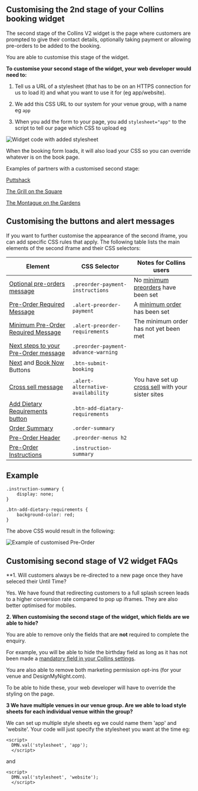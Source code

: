 ## Customising the 2nd stage of your Collins booking widget

The second stage of the Collins V2 widget is the page where customers are prompted to give their contact details,  optionally taking payment or allowing pre-orders to be added to the booking.

You are able to customise this stage of the widget. 

**To customise your second stage of the widget, your web developer would need to:**

1. Tell us a URL of a stylesheet (that has to be on an HTTPS connection for us to load it) and what you want to use it for (eg app/website).

1. We add this CSS URL to our system for your venue group, with a name eg `app`

1. When you add the form to your page, you add `stylesheet="app"` to the script to tell our page which CSS to upload eg

![Widget code with added stylesheet](https://static.designmynight.com/uploads/2019/09/Stylesheet-optimised.png)

When the booking form loads, it will also load your CSS so you can override whatever is on the book page.

Examples of partners with a customised second stage: 

[Puttshack](https://www.puttshack.com/white-city/#/step-1)

[The Grill on the Square](https://blackhouse.uk.com/restaurants/leeds/#)

[The Montague on the Gardens](https://www.montaguehotel.com/food-and-drink/afternoon-tea)

## Customising the buttons and alert messages

If you want to further customise the appearance of the second iframe, you can add specific CSS rules that apply. The following table lists the main elements of the  second iframe and their CSS selectors:

Element | CSS Selector | Notes for Collins users
--------|------|-----
[Optional pre-orders message](https://static.designmynight.com/uploads/2018/10/preorder-payment-instruction-optimised.png) | `.preorder-payment-instructions`| No [minimum preorders](https://collins.uservoice.com/knowledgebase/articles/1128079-booking-types-allowing-customers-to-pre-order-fr) have been set 
[Pre-Order Required Message](https://static.designmynight.com/uploads/2018/10/alert-preorder-payment-optimised.png) |`.alert-preorder-payment`| A [minimum order](https://collins.uservoice.com/knowledgebase/articles/1128079-booking-types-allowing-customers-to-pre-order-fr) has been set
[Minimum Pre-Order Required Message](https://static.designmynight.com/uploads/2018/10/alert-preorder-requirements.png)|`.alert-preorder-requirements`| The minimum order has not yet been met
[Next steps to your Pre-Order message](https://static.designmynight.com/uploads/2018/10/preorder-payment-advance-warning-optimised.png)|`.preorder-payment-advance-warning`| 
[Next](https://static.designmynight.com/uploads/2018/10/btn-submit-booking-next.png) and [Book Now](https://static.designmynight.com/uploads/2018/10/btn-submit-booking.png) Buttons|`.btn-submit-booking`|
[Cross sell message](https://static.designmynight.com/uploads/2018/10/alert-alternative-availability-optimised.png)|`.alert-alternative-availability`| You have set up [cross sell](https://collins.uservoice.com/knowledgebase/articles/478043-booking-types-cross-sell-your-venues-to-the-cust) with your sister sites
[Add Dietary Requirements button](https://static.designmynight.com/uploads/2018/10/btn-add-diatary-requirements.png) |`.btn-add-diatary-requirements`|
[Order Summary](https://static.designmynight.com/uploads/2018/10/Order-Summary.png) |`.order-summary`|
[Pre-Order Header](https://static.designmynight.com/uploads/2018/10/preorder-menus-h2-optimised.png)|`.preorder-menus h2`|
[Pre-Order Instructions](https://static.designmynight.com/uploads/2019/01/pre-order-summary-optimised.png)|`.instruction-summary`|

## Example

```
.instruction-summary {
    display: none;
}

.btn-add-dietary-requirements {
    background-color: red;
}
```

The above CSS would result in the following:

![Example of customised Pre-Order](https://static.designmynight.com/uploads/2019/01/pre-order-example.png)


## Customising second stage of V2 widget FAQs

**1. Will customers always be re-directed to a new page once they have seleced their Until Time?

Yes. We have found that redirecting customers to a full splash screen leads to a higher conversion rate compared to pop up iframes. They are also better optimised for mobiles. 

**2. When customising the second stage of the widget, which fields are we able to hide?**

You are able to remove only the fields that are **not** required to complete the enquiry. 

For example, you will be able to hide the birthday field as long as it has not been made a [mandatory field in your Collins settings](https://collins.uservoice.com/knowledgebase/articles/1112770-booking-types-making-the-birthday-field-mandator).

You are also able to remove both marketing permission opt-ins (for your venue and DesignMyNight.com).

To be able to hide these, your web developer will have to override the styling on the page. 

**3 We have multiple venues in our venue group. Are we able to load style sheets for each individual venue within the group?**

We can set up multiple style sheets eg we could name them 'app' and 'website'. Your code will just specify the stylesheet you want at the time eg: 

```
<script>
  DMN.val('stylesheet', 'app');
  </script>
  ```

and

```
<script>
  DMN.val('stylesheet', 'website');
  </script>
  ```


